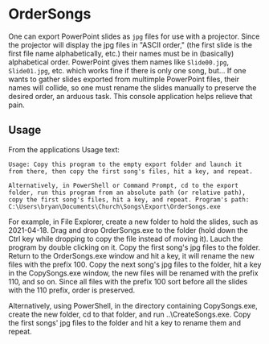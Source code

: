 OrderSongs
==========

One can export PowerPoint slides as `jpg` files for use with a projector. Since the projector will display  the jpg files in "ASCII order," (the first slide is the first file name alphabetically, etc.) their names must be in (basically) alphabetical order. PowerPoint gives them names like `Slide00.jpg`, `Slide01.jpg`, etc. which works fine if there is only one song, but... If one wants to gather slides exported from multimple PowerPoint files, their names will collide, so one must rename the slides manually to preserve the desired order, an arduous task. This console application helps relieve that pain. 

## Usage
From the applications Usage text:
```
Usage: Copy this program to the empty export folder and launch it
from there, then copy the first song's files, hit a key, and repeat.

Alternatively, in PowerShell or Command Prompt, cd to the export
folder, run this program from an absolute path (or relative path),
copy the first song's files, hit a key, and repeat. Program's path:
C:\Users\bryan\Documents\Church\Songs\Export\OrderSongs.exe
```

For example, in File Explorer, create a new folder to hold the slides, such as 2021-04-18. Drag and drop OrderSongs.exe to the folder (hold down the Ctrl key while dropping to copy the file instead of moving it). Lauch the program by double clicking on it. Copy the first song's jpg files to the folder. Return to the OrderSongs.exe window and hit a key, it will rename the new files with the prefix 100. Copy the next song's jpg files to the folder, hit a key in the CopySongs.exe window, the new files will be renamed with the prefix 110, and so on. Since all files with the prefix 100 sort before all the slides with the 110 prefix, order is preserved. 

Alternatively, using PowerShell, in the directory containing CopySongs.exe, create the new folder, cd to that folder, and run ..\CreateSongs.exe. Copy the first songs' jpg files to the folder and hit a key to rename them and repeat. 
